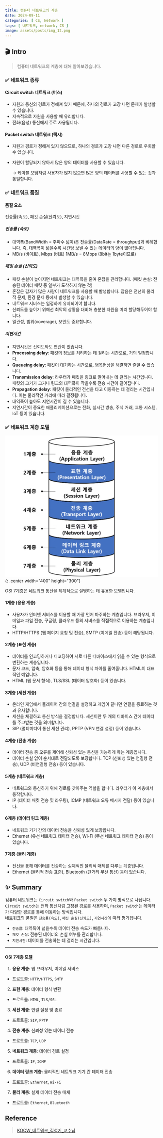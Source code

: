 ```yaml
---
title: 컴퓨터 네트워크의 계층
date: 2024-09-11
categories: [ CS, Network ]
tags: [ 네트워크, network, CS ]
image: assets/posts/img_12.png
---
```

## 🎬 Intro
> 컴퓨터 네트워크의 계층에 대해 알아보겠습니다.

### ✅ 네트워크 종류

#### Circuit switch 네트워크 (버스)
- 자원과 통신의 경로가 정해져 있기 때문에, 하나의 경로가 고장 나면 문제가 발생할 수 있습니다.
- 지속적으로 자원을 사용할 때 유리합니다.
- 전화(음성) 통신에서 주로 사용됩니다.

#### Packet switch 네트워크 (택시)
- 자원과 경로가 정해져 있지 않으므로, 하나의 경로가 고장 나면 다른 경로로 우회할 수 있습니다.
- 자원이 할당되지 않아서 많은 양의 데이터를 사용할 수 있습니다.

  → 케이블 모뎀처럼 사용자가 많지 않으면 많은 양의 데이터를 사용할 수 있는 것과 동일합니다.

### ✅ 네트워크 품질

#### 품질 요소
전송률(속도), 패킷 손실(신뢰도), 지연시간

##### 전송률 (속도)
- 대역폭(BandWidth = 주파수 넓이)은 전송률(DataRate = throughput)과 비례합니다. 즉, 대역폭이 넓을수록 시간당 보낼 수 있는 데이터의 양이 많아집니다.
- MB/s (바이트), Mbps (비트) 1MB/s = 8Mbps (8bit는 1byte이므로)

##### 패킷 손실 (신뢰도)
- 패킷 손실이 높아지면 네트워크는 대역폭을 줄여 혼잡을 관리합니다. (패킷 손실: 전송된 데이터 패킷 중 일부가 도착하지 않는 것)
- 혼잡은 갑자기 많은 사람이 네트워크를 사용할 때 발생합니다. 잡음은 전선의 물리적 문제, 환경 문제 등에서 발생할 수 있습니다.
- 네트워크 서비스는 일정하게 유지되어야 합니다.
- 신뢰도를 높이기 위해선 최악의 상황을 대비해 충분한 자원을 미리 할당해두어야 합니다.
- 일관성, 범위(coverage), 보안도 중요합니다.

##### 지연시간
- 지연시간은 신뢰도와도 연관이 있습니다.
- **Processing delay**: 패킷의 정보를 처리하는 데 걸리는 시간으로, 거의 일정합니다.
- **Queueing delay**: 패킷이 대기하는 시간으로, 병목현상을 해결하면 줄일 수 있습니다.
- **Transmission delay**: 라우터가 패킷을 링크로 밀어내는 데 걸리는 시간입니다. 패킷의 크기가 크거나 링크의 대역폭이 작을수록 전송 시간이 길어집니다.
- **Propagation delay**: 패킷이 물리적인 전선을 타고 이동하는 데 걸리는 시간입니다. 이는 물리적인 거리에 따라 결정됩니다.
- 대역폭이 높아도 지연시간이 길 수 있습니다.
- 지연시간이 중요한 애플리케이션으로는 전화, 실시간 방송, 주식 거래, 교통 시스템, IoT 등이 있습니다.

### ✅ 네트워크 계층 모델
![img_13.png](/assets/posts/img_13.png){: .center width="400" height="300"}

OSI 7계층은 네트워크 통신을 체계적으로 설명하는 데 유용한 모델입니다.

#### 1계층 (응용 계층)
- 사용자가 인터넷 서비스를 이용할 때 가장 먼저 마주하는 계층입니다. 브라우저, 이메일과 파일 전송, 구글링, 클라우드 등의 서비스를 직접적으로 이용하는 계층입니다.
- HTTP/HTTPS (웹 페이지 요청 및 전송), SMTP (이메일 전송) 등이 해당됩니다.

#### 2계층 (표현 계층)
- 데이터를 인코딩하거나 디코딩하여 서로 다른 디바이스에서 읽을 수 있는 형식으로 변환하는 계층입니다.
- 문자 코드, 압축, 암호화 등을 통해 데이터 형식 차이를 줄여줍니다. HTML이 대표적인 예입니다.
- HTML (웹 문서 형식), TLS/SSL (데이터 암호화) 등이 있습니다.

#### 3계층 (세션 계층)
- 온라인 게임에서 플레이어 간의 연결을 설정하고 게임이 끝나면 연결을 종료하는 것과 유사합니다.
- 세션을 체결하고 통신 방식을 결정합니다. 세션이란 두 개의 디바이스 간에 데이터를 주고받는 것을 의미합니다.
- SIP (멀티미디어 통신 세션 관리), PPTP (VPN 연결 설정) 등이 있습니다.

#### 4계층 (전송 계층)
- 데이터 전송 중 오류를 제어해 신뢰성 있는 통신을 가능하게 하는 계층입니다.
- 데이터 손실 없이 순서대로 전달되도록 보장합니다. TCP (신뢰성 있는 연결형 전송), UDP (비연결형 전송) 등이 있습니다.

#### 5계층 (네트워크 계층)
- 네트워크와 통신하기 위해 경로를 찾아주는 역할을 합니다. 라우터가 이 계층에서 동작합니다.
- IP (데이터 패킷 전송 및 라우팅), ICMP (네트워크 오류 메시지 전달) 등이 있습니다.

#### 6계층 (데이터 링크 계층)
- 네트워크 기기 간의 데이터 전송을 신뢰성 있게 보장합니다.
- Ethernet (유선 네트워크 데이터 전송), Wi-Fi (무선 네트워크 데이터 전송) 등이 있습니다.

#### 7계층 (물리 계층)
- 전선을 통해 데이터를 전송하는 실제적인 물리적 매체를 다루는 계층입니다.
- Ethernet (물리적 전송 표준), Bluetooth (단거리 무선 통신) 등이 있습니다.

## ✨ Summary

컴퓨터 네트워크는 `Circuit switch`와 `Packet switch` 두 가지 방식으로 나뉩니다.  
`Circuit switch`는 전화 통신처럼 고정된 경로를 사용하며, `Packet switch`는 데이터가 다양한 경로를 통해 이동하는 방식입니다.  
네트워크의 품질은 `전송률(속도)`, `패킷 손실(신뢰도)`, `지연시간`에 따라 평가됩니다.

- `전송률`: 대역폭이 넓을수록 데이터 전송 속도가 빠릅니다.
- `패킷 손실`: 전송된 데이터의 손실 여부를 관리합니다.
- `지연시간`: 데이터를 전송하는 데 걸리는 시간입니다.

---

#### OSI 7계층 모델

1. **응용 계층**: 웹 브라우저, 이메일 서비스
  - 프로토콜: `HTTP/HTTPS`, `SMTP`

2. **표현 계층**: 데이터 형식 변환
  - 프로토콜: `HTML`, `TLS/SSL`

3. **세션 계층**: 연결 설정 및 종료
  - 프로토콜: `SIP`, `PPTP`

4. **전송 계층**: 신뢰성 있는 데이터 전송
  - 프로토콜: `TCP`, `UDP`

5. **네트워크 계층**: 데이터 경로 설정
  - 프로토콜: `IP`, `ICMP`

6. **데이터 링크 계층**: 물리적인 네트워크 기기 간 데이터 전송
  - 프로토콜: `Ethernet`, `Wi-Fi`

7. **물리 계층**: 실제 데이터 전송 매체
  - 프로토콜: `Ethernet`, `Bluetooth`




## Reference
> [KOCW_네트워크_김철기_교수님](https://www.kocw.net/home/cview.do?cid=a042a065f8072d8a)
